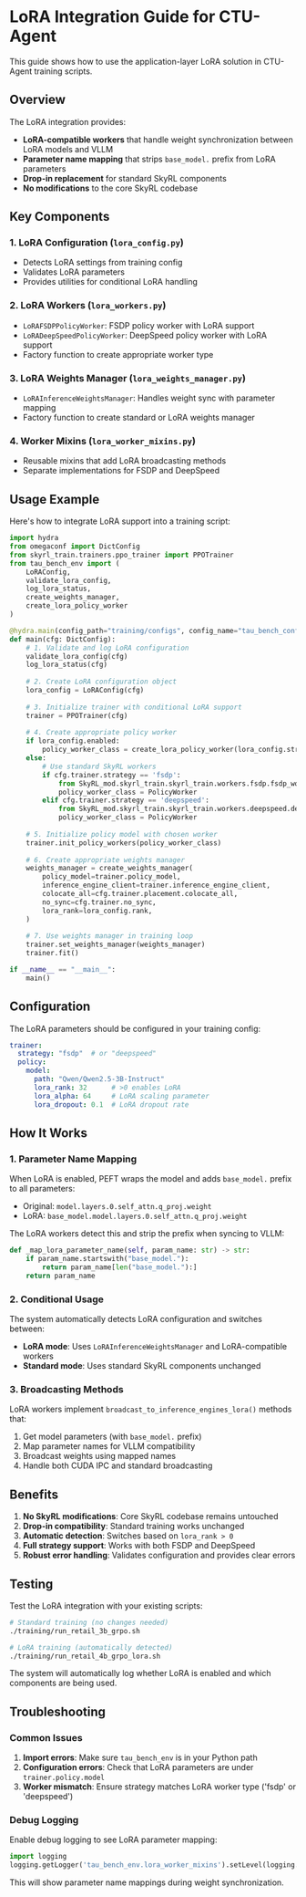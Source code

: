 # LoRA Integration Guide for CTU-Agent

This guide shows how to use the application-layer LoRA solution in CTU-Agent training scripts.

## Overview

The LoRA integration provides:
- **LoRA-compatible workers** that handle weight synchronization between LoRA models and VLLM
- **Parameter name mapping** that strips `base_model.` prefix from LoRA parameters  
- **Drop-in replacement** for standard SkyRL components
- **No modifications** to the core SkyRL codebase

## Key Components

### 1. LoRA Configuration (`lora_config.py`)
- Detects LoRA settings from training config
- Validates LoRA parameters
- Provides utilities for conditional LoRA handling

### 2. LoRA Workers (`lora_workers.py`)
- `LoRAFSDPPolicyWorker`: FSDP policy worker with LoRA support
- `LoRADeepSpeedPolicyWorker`: DeepSpeed policy worker with LoRA support
- Factory function to create appropriate worker type

### 3. LoRA Weights Manager (`lora_weights_manager.py`)  
- `LoRAInferenceWeightsManager`: Handles weight sync with parameter mapping
- Factory function to create standard or LoRA weights manager

### 4. Worker Mixins (`lora_worker_mixins.py`)
- Reusable mixins that add LoRA broadcasting methods
- Separate implementations for FSDP and DeepSpeed

## Usage Example

Here's how to integrate LoRA support into a training script:

```python
import hydra
from omegaconf import DictConfig
from skyrl_train.trainers.ppo_trainer import PPOTrainer
from tau_bench_env import (
    LoRAConfig, 
    validate_lora_config, 
    log_lora_status,
    create_weights_manager,
    create_lora_policy_worker
)

@hydra.main(config_path="training/configs", config_name="tau_bench_config")
def main(cfg: DictConfig):
    # 1. Validate and log LoRA configuration
    validate_lora_config(cfg)
    log_lora_status(cfg)
    
    # 2. Create LoRA configuration object
    lora_config = LoRAConfig(cfg)
    
    # 3. Initialize trainer with conditional LoRA support
    trainer = PPOTrainer(cfg)
    
    # 4. Create appropriate policy worker
    if lora_config.enabled:
        policy_worker_class = create_lora_policy_worker(lora_config.strategy)
    else:
        # Use standard SkyRL workers
        if cfg.trainer.strategy == 'fsdp':
            from SkyRL_mod.skyrl_train.skyrl_train.workers.fsdp.fsdp_worker import PolicyWorker
            policy_worker_class = PolicyWorker
        elif cfg.trainer.strategy == 'deepspeed':
            from SkyRL_mod.skyrl_train.skyrl_train.workers.deepspeed.deepspeed_worker import PolicyWorker  
            policy_worker_class = PolicyWorker
    
    # 5. Initialize policy model with chosen worker
    trainer.init_policy_workers(policy_worker_class)
    
    # 6. Create appropriate weights manager
    weights_manager = create_weights_manager(
        policy_model=trainer.policy_model,
        inference_engine_client=trainer.inference_engine_client,
        colocate_all=cfg.trainer.placement.colocate_all,
        no_sync=cfg.trainer.no_sync,
        lora_rank=lora_config.rank,
    )
    
    # 7. Use weights manager in training loop
    trainer.set_weights_manager(weights_manager)
    trainer.fit()

if __name__ == "__main__":
    main()
```

## Configuration

The LoRA parameters should be configured in your training config:

```yaml
trainer:
  strategy: "fsdp"  # or "deepspeed" 
  policy:
    model:
      path: "Qwen/Qwen2.5-3B-Instruct"
      lora_rank: 32      # >0 enables LoRA
      lora_alpha: 64     # LoRA scaling parameter
      lora_dropout: 0.1  # LoRA dropout rate
```

## How It Works

### 1. Parameter Name Mapping

When LoRA is enabled, PEFT wraps the model and adds `base_model.` prefix to all parameters:
- Original: `model.layers.0.self_attn.q_proj.weight`
- LoRA: `base_model.model.layers.0.self_attn.q_proj.weight`

The LoRA workers detect this and strip the prefix when syncing to VLLM:
```python
def _map_lora_parameter_name(self, param_name: str) -> str:
    if param_name.startswith("base_model."):
        return param_name[len("base_model."):]
    return param_name
```

### 2. Conditional Usage

The system automatically detects LoRA configuration and switches between:
- **LoRA mode**: Uses `LoRAInferenceWeightsManager` and LoRA-compatible workers
- **Standard mode**: Uses standard SkyRL components unchanged

### 3. Broadcasting Methods

LoRA workers implement `broadcast_to_inference_engines_lora()` methods that:
1. Get model parameters (with `base_model.` prefix)
2. Map parameter names for VLLM compatibility
3. Broadcast weights using mapped names
4. Handle both CUDA IPC and standard broadcasting

## Benefits

1. **No SkyRL modifications**: Core SkyRL codebase remains untouched
2. **Drop-in compatibility**: Standard training works unchanged
3. **Automatic detection**: Switches based on `lora_rank > 0`
4. **Full strategy support**: Works with both FSDP and DeepSpeed
5. **Robust error handling**: Validates configuration and provides clear errors

## Testing

Test the LoRA integration with your existing scripts:

```bash
# Standard training (no changes needed)
./training/run_retail_3b_grpo.sh

# LoRA training (automatically detected)
./training/run_retail_4b_grpo_lora.sh
```

The system will automatically log whether LoRA is enabled and which components are being used.

## Troubleshooting

### Common Issues

1. **Import errors**: Make sure `tau_bench_env` is in your Python path
2. **Configuration errors**: Check that LoRA parameters are under `trainer.policy.model`
3. **Worker mismatch**: Ensure strategy matches LoRA worker type ('fsdp' or 'deepspeed')

### Debug Logging

Enable debug logging to see LoRA parameter mapping:
```python
import logging
logging.getLogger('tau_bench_env.lora_worker_mixins').setLevel(logging.DEBUG)
```

This will show parameter name mappings during weight synchronization.